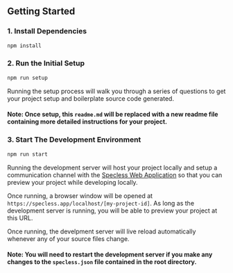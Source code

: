 ## Getting Started

### 1. Install Dependencies

```bash
npm install
```

### 2. Run the Initial Setup

```bash
npm run setup
```
Running the setup process will walk you through a series of questions to get your project setup and boilerplate source code generated.

#### Note: Once setup, this `readme.md` will be replaced with a new readme file containing more detailed instructions for your project. 

### 3. Start The Development Environment

```bash
npm run start
```
Running the development server will host your project locally and setup a communication channel with the [Specless Web Application](https://specless.app) so that you can preview your project while developing locally.

Once running, a browser window will be opened at `https://specless.app/localhost/[my-project-id]`. As long as the development server is running, you will be able to preview your project at this URL.

Once running, the develpment server will live reload automatically whenever any of your source files change.

#### Note: You will need to restart the development server if you make any changes to the `specless.json` file contained in the root directory.